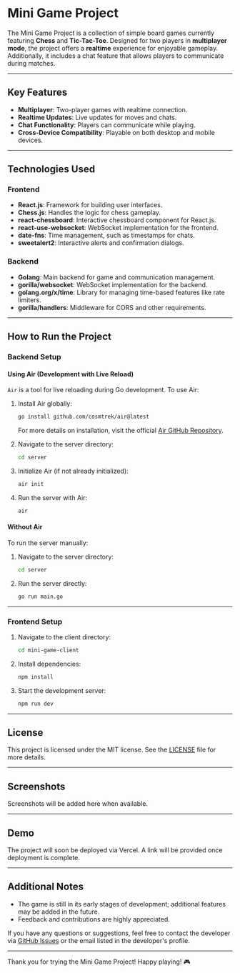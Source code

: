 # Mini Game Project

The Mini Game Project is a collection of simple board games currently featuring **Chess** and **Tic-Tac-Toe**. Designed for two players in **multiplayer mode**, the project offers a **realtime** experience for enjoyable gameplay. Additionally, it includes a chat feature that allows players to communicate during matches.

---

## Key Features

- **Multiplayer**: Two-player games with realtime connection.
- **Realtime Updates**: Live updates for moves and chats.
- **Chat Functionality**: Players can communicate while playing.
- **Cross-Device Compatibility**: Playable on both desktop and mobile devices.

---

## Technologies Used

### Frontend
- **React.js**: Framework for building user interfaces.
- **Chess.js**: Handles the logic for chess gameplay.
- **react-chessboard**: Interactive chessboard component for React.js.
- **react-use-websocket**: WebSocket implementation for the frontend.
- **date-fns**: Time management, such as timestamps for chats.
- **sweetalert2**: Interactive alerts and confirmation dialogs.

### Backend
- **Golang**: Main backend for game and communication management.
- **gorilla/websocket**: WebSocket implementation for the backend.
- **golang.org/x/time**: Library for managing time-based features like rate limiters.
- **gorilla/handlers**: Middleware for CORS and other requirements.

---

## How to Run the Project

### Backend Setup

#### Using Air (Development with Live Reload)
`Air` is a tool for live reloading during Go development. To use Air:
1. Install Air globally:
   ```bash
   go install github.com/cosmtrek/air@latest
   ```
   For more details on installation, visit the official [Air GitHub Repository](https://github.com/cosmtrek/air).

2. Navigate to the server directory:
   ```bash
   cd server
   ```
3. Initialize Air (if not already initialized):
   ```bash
   air init
   ```
4. Run the server with Air:
   ```bash
   air
   ```

#### Without Air
To run the server manually:
1. Navigate to the server directory:
   ```bash
   cd server
   ```
2. Run the server directly:
   ```bash
   go run main.go
   ```

---

### Frontend Setup

1. Navigate to the client directory:
   ```bash
   cd mini-game-client
   ```
2. Install dependencies:
   ```bash
   npm install
   ```
3. Start the development server:
   ```bash
   npm run dev
   ```

---

## License

This project is licensed under the MIT license. See the [LICENSE](./LICENSE) file for more details.

---

## Screenshots
Screenshots will be added here when available.

---

## Demo
The project will soon be deployed via Vercel. A link will be provided once deployment is complete.

---

## Additional Notes

- The game is still in its early stages of development; additional features may be added in the future.
- Feedback and contributions are highly appreciated.

If you have any questions or suggestions, feel free to contact the developer via [GitHub Issues](https://github.com/tsaqiffatih/mini-game/issues) or the email listed in the developer's profile.

---

Thank you for trying the Mini Game Project! Happy playing! 🎮

